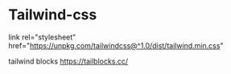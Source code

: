 # Tailwind-css

link rel="stylesheet" href="https://unpkg.com/tailwindcss@^1.0/dist/tailwind.min.css"

tailwind blocks
https://tailblocks.cc/
